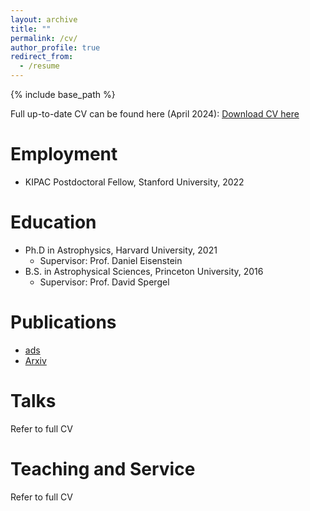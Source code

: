 ```yaml
---
layout: archive
title: ""
permalink: /cv/
author_profile: true
redirect_from:
  - /resume
---
```


{% include base_path %}

Full up-to-date CV can be found here (April 2024):
[Download CV here](http://sandyyuan.github.io/files/CV1.pdf)

Employment
======
* KIPAC Postdoctoral Fellow, Stanford University, 2022

Education
======
* Ph.D in Astrophysics, Harvard University, 2021
  * Supervisor: Prof. Daniel Eisenstein
* B.S. in Astrophysical Sciences, Princeton University, 2016
  * Supervisor: Prof. David Spergel
  
<!-- Work experience
======
* Summer 2015: Research Assistant
  * Github University
  * Duties included: Tagging issues
  * Supervisor: Professor Git

* Fall 2015: Research Assistant
  * Github University
  * Duties included: Merging pull requests
  * Supervisor: Professor Hub
  
Skills
======
* Skill 1
* Skill 2
  * Sub-skill 2.1
  * Sub-skill 2.2
  * Sub-skill 2.3
* Skill 3
 -->
 
Publications
======
* [ads](https://ui.adsabs.harvard.edu/search/q=orcid%3A0000-0002-5992-7586&sort=date+desc)
* [Arxiv](https://arxiv.org/search/?query=sihan+yuan&searchtype=all&source=header)
  
Talks
======
  Refer to full CV
  
Teaching and Service
======
  Refer to full CV
